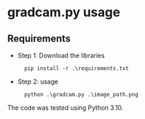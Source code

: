 # gradcam.py usage
## Requirements

* Step 1: Download the libraries

        pip install -r .\requirements.txt

* Step 2: usage

        python .\gradcam.py .\image_path.png

The code was tested using Python 3.10.